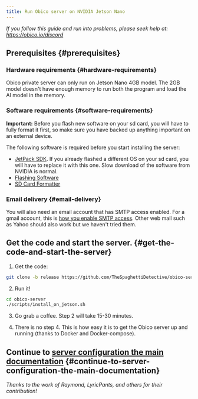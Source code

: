 ```yaml
---
title: Run Obico server on NVIDIA Jetson Nano
---
```



*If you follow this guide and run into problems, please seek help at: https://obico.io/discord*

## Prerequisites {#prerequisites}

### Hardware requirements {#hardware-requirements}

Obico private server can only run on Jetson Nano 4GB model. The 2GB model doesn't have enough memory to run both the program and load the AI model in the memory.

### Software requirements {#software-requirements}

**Important:** Before you flash new software on your sd card, you will have to fully format it first, so make sure you have backed up anything important on an external device.

The following software is required before you start installing the server:

- [JetPack SDK](https://developer.nvidia.com/embedded/jetpack). If you already flashed a different OS on your sd card, you will have to replace it with this one. Slow download of the software from NVIDIA is normal.
- [Flashing Software](https://www.balena.io/etcher/)
- [SD Card Formatter](https://www.sdcard.org/downloads/formatter/)

### Email delivery {#email-delivery}

You will also need an email account that has SMTP access enabled. For a gmail account, this is [how you enable SMTP access](https://support.google.com/accounts/answer/6010255?hl=en). Other web mail such as Yahoo
should also work but we haven't tried them.

## Get the code and start the server. {#get-the-code-and-start-the-server}

1. Get the code:

```bash
git clone -b release https://github.com/TheSpaghettiDetective/obico-server.git
```

2. Run it!

```bash
cd obico-server
./scripts/install_on_jetson.sh
```

3. Go grab a coffee. Step 2 will take 15-30 minutes.

4. There is no step 4. This is how easy it is to get the Obico server up and running (thanks to Docker and Docker-compose).

## Continue to [server configuration the main documentation](../../configure) {#continue-to-server-configuration-the-main-documentation}

*Thanks to the work of Raymond, LyricPants, and others for their contribution!*
